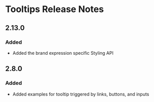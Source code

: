 <!-- Release notes authoring guidelines: http://keepachangelog.com/ -->

# Tooltips Release Notes

<!-- ## [Unreleased] -->

## 2.13.0

### Added
- Added the brand expression specific Styling API

## 2.8.0

### Added
- Added examples for tooltip triggered by links, buttons, and inputs
